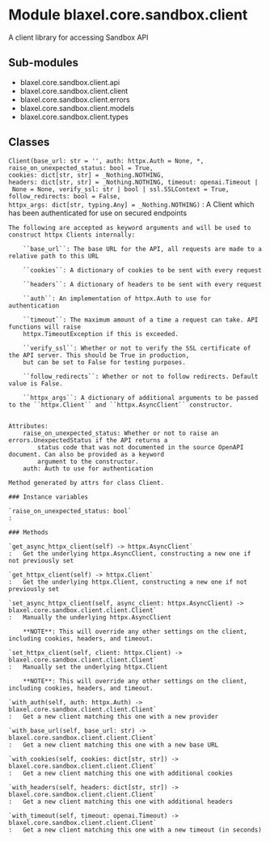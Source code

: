 Module blaxel.core.sandbox.client
=================================
A client library for accessing Sandbox API

Sub-modules
-----------
* blaxel.core.sandbox.client.api
* blaxel.core.sandbox.client.client
* blaxel.core.sandbox.client.errors
* blaxel.core.sandbox.client.models
* blaxel.core.sandbox.client.types

Classes
-------

`Client(base_url: str = '', auth: httpx.Auth = None, *, raise_on_unexpected_status: bool = True, cookies: dict[str, str] = _Nothing.NOTHING, headers: dict[str, str] = _Nothing.NOTHING, timeout: openai.Timeout | None = None, verify_ssl: str | bool | ssl.SSLContext = True, follow_redirects: bool = False, httpx_args: dict[str, typing.Any] = _Nothing.NOTHING)`
:   A Client which has been authenticated for use on secured endpoints
    
    The following are accepted as keyword arguments and will be used to construct httpx Clients internally:
    
        ``base_url``: The base URL for the API, all requests are made to a relative path to this URL
    
        ``cookies``: A dictionary of cookies to be sent with every request
    
        ``headers``: A dictionary of headers to be sent with every request
    
        ``auth``: An implementation of httpx.Auth to use for authentication
    
        ``timeout``: The maximum amount of a time a request can take. API functions will raise
        httpx.TimeoutException if this is exceeded.
    
        ``verify_ssl``: Whether or not to verify the SSL certificate of the API server. This should be True in production,
        but can be set to False for testing purposes.
    
        ``follow_redirects``: Whether or not to follow redirects. Default value is False.
    
        ``httpx_args``: A dictionary of additional arguments to be passed to the ``httpx.Client`` and ``httpx.AsyncClient`` constructor.
    
    
    Attributes:
        raise_on_unexpected_status: Whether or not to raise an errors.UnexpectedStatus if the API returns a
            status code that was not documented in the source OpenAPI document. Can also be provided as a keyword
            argument to the constructor.
        auth: Auth to use for authentication
    
    Method generated by attrs for class Client.

    ### Instance variables

    `raise_on_unexpected_status: bool`
    :

    ### Methods

    `get_async_httpx_client(self) ‑> httpx.AsyncClient`
    :   Get the underlying httpx.AsyncClient, constructing a new one if not previously set

    `get_httpx_client(self) ‑> httpx.Client`
    :   Get the underlying httpx.Client, constructing a new one if not previously set

    `set_async_httpx_client(self, async_client: httpx.AsyncClient) ‑> blaxel.core.sandbox.client.client.Client`
    :   Manually the underlying httpx.AsyncClient
        
        **NOTE**: This will override any other settings on the client, including cookies, headers, and timeout.

    `set_httpx_client(self, client: httpx.Client) ‑> blaxel.core.sandbox.client.client.Client`
    :   Manually set the underlying httpx.Client
        
        **NOTE**: This will override any other settings on the client, including cookies, headers, and timeout.

    `with_auth(self, auth: httpx.Auth) ‑> blaxel.core.sandbox.client.client.Client`
    :   Get a new client matching this one with a new provider

    `with_base_url(self, base_url: str) ‑> blaxel.core.sandbox.client.client.Client`
    :   Get a new client matching this one with a new base URL

    `with_cookies(self, cookies: dict[str, str]) ‑> blaxel.core.sandbox.client.client.Client`
    :   Get a new client matching this one with additional cookies

    `with_headers(self, headers: dict[str, str]) ‑> blaxel.core.sandbox.client.client.Client`
    :   Get a new client matching this one with additional headers

    `with_timeout(self, timeout: openai.Timeout) ‑> blaxel.core.sandbox.client.client.Client`
    :   Get a new client matching this one with a new timeout (in seconds)